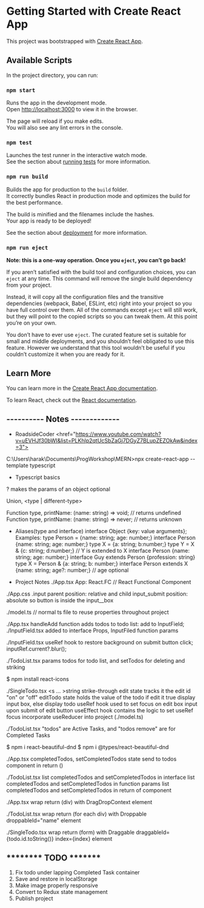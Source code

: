 # Getting Started with Create React App

This project was bootstrapped with [Create React App](https://github.com/facebook/create-react-app).

## Available Scripts

In the project directory, you can run:

### `npm start`

Runs the app in the development mode.\
Open [http://localhost:3000](http://localhost:3000) to view it in the browser.

The page will reload if you make edits.\
You will also see any lint errors in the console.

### `npm test`

Launches the test runner in the interactive watch mode.\
See the section about [running tests](https://facebook.github.io/create-react-app/docs/running-tests) for more information.

### `npm run build`

Builds the app for production to the `build` folder.\
It correctly bundles React in production mode and optimizes the build for the best performance.

The build is minified and the filenames include the hashes.\
Your app is ready to be deployed!

See the section about [deployment](https://facebook.github.io/create-react-app/docs/deployment) for more information.

### `npm run eject`

**Note: this is a one-way operation. Once you `eject`, you can’t go back!**

If you aren’t satisfied with the build tool and configuration choices, you can `eject` at any time. This command will remove the single build dependency from your project.

Instead, it will copy all the configuration files and the transitive dependencies (webpack, Babel, ESLint, etc) right into your project so you have full control over them. All of the commands except `eject` will still work, but they will point to the copied scripts so you can tweak them. At this point you’re on your own.

You don’t have to ever use `eject`. The curated feature set is suitable for small and middle deployments, and you shouldn’t feel obligated to use this feature. However we understand that this tool wouldn’t be useful if you couldn’t customize it when you are ready for it.

## Learn More

You can learn more in the [Create React App documentation](https://facebook.github.io/create-react-app/docs/getting-started).

To learn React, check out the [React documentation](https://reactjs.org/).

## ---------- Notes -------------

-   RoadsideCoder
    <href="https://www.youtube.com/watch?v=uEVHJf30bWI&list=PLKhlp2qtUcSbZaGj7DGyZ7BLupZEZOkAw&index=3">

C:\Users\harak\Documents\ProgWorkshop\MERN>npx create-react-app <project-name> --template typescript

-   Typescript basics

? makes the params of an object optional

Union, <type | different-type>

Function type, printName: (name: string) => void; // returns undefined <br />
Function type, printName: (name: string) => never; // returns unknown

-   Aliases(type and interface)
    interface Object {key: value arguments};
    Examples:
    type Person = {name: string; age: number;}
    interface Person {name: string; age: number;}
    type X = {a: string; b:number;}
    type Y = X & {c: string; d:number;} // Y is extended to X
    interface Person {name: string; age: number;}
    interface Guy extends Person {profession: string}
    type X = Person & {a: string; b: number;}
    interface Person extends X {name: string; age?: number;} // age optional

-   Project Notes
    ./App.tsx
    App: React.FC // React Functional Component

./App.css
.input parent position: relative and child input_submit position: absolute so button is inside the input\_\_box

./model.ts // normal ts file to reuse properties throughout project

./App.tsx
handleAdd function adds todos to todo list: add to InputField; ./InputField.tsx added to interface Props, InputFiled function params

./InputField.tsx
useRef hook to restore background on submit button click; inputRef.current?.blur();

./TodoList.tsx
params todos for todo list, and setTodos for deleting and striking

$ npm install react-icons

./SingleTodo.tsx
<s ... >string</s> strike-through
edit state tracks it the edit id "on" or "off" <boolean>
editTodo state holds the value of the todo <string>
if edit it true display input box, else display todo
useRef hook used to set focus on edit box input upon submit of edit button
useEffect hook contains the logic to set useRef focus
incorporate useReducer into project (./model.ts)

./TodoList.tsx
"todos" are Active Tasks, and "todos remove" are for Completed Tasks

$ npm i react-beautiful-dnd
$ npm i @types/react-beautiful-dnd

./App.tsx
completedTodos, setCompletedTodos state
send to todos component in return ()

./TodoList.tsx
list completedTodos and setCompletedTodos in interface
list completedTodos and setCompletedTodos in function params
list completedTodos and setCompletedTodos in return of component

./App.tsx
wrap return (div) with DragDropContext element

./TodoList.tsx
wrap return (for each div) with Droppable droppableId="name" element

./SingleTodo.tsx
wrap return (form) with Draggable draggableId={todo.id.toString()} index={index} element

## \***\*\*\*\*\*\*\*** TODO **\*\***\*\*\***\*\***

1. Fix todo under lapping Completed Task container
2. Save and restore in localStorage
3. Make image properly responsive
4. Convert to Redux state management
5. Publish project
